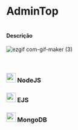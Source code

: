 <h1> AdminTop <h1>

  <h4>Descrição</h4>
  <p<Com os conhecimentos adquirido no curso de Administração, fiz um site que facilita o processo de da criação de Balanço, Balancete e Razonete para o admininistrador</p>
  
  ![ezgif com-gif-maker (3)](https://user-images.githubusercontent.com/82523921/128638995-ab6468a9-a7c6-4441-ab68-12e92f220fc9.gif)
  
  </br>
<h3>
  <img alt="marcação" width="25" src="https://w7.pngwing.com/pngs/628/269/png-transparent-check-mark-computer-icons-checkbox-others-angle-rectangle-logo.png"> 
  NodeJS
<h3>
<h3>
  <img alt="marcação" width="25" src="https://w7.pngwing.com/pngs/628/269/png-transparent-check-mark-computer-icons-checkbox-others-angle-rectangle-logo.png"> 
  EJS
<h3>
<h3>
  <img alt="marcação" width="25" src="https://w7.pngwing.com/pngs/628/269/png-transparent-check-mark-computer-icons-checkbox-others-angle-rectangle-logo.png"> 
  MongoDB
<h3>
